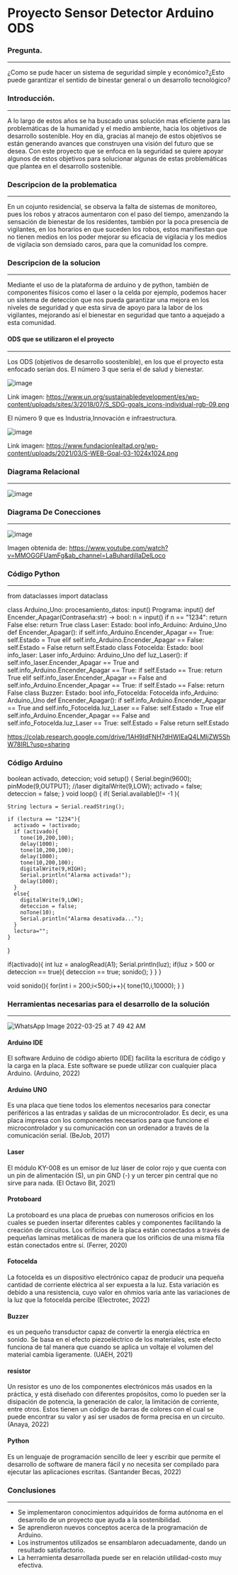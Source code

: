 # Proyecto Sensor Detector Arduino ODS
### Pregunta.

------------

¿Como se pude hacer un sistema de seguridad simple y económico?¿Esto puede garantizar el sentido de binestar general o un desarrollo tecnológico?




### Introducción.
------------

A lo largo de estos años  se ha buscado unas solución mas eficiente para las problemáticas de la humanidad y el medio ambiente, hacia los objetivos de desarrollo sostenible. Hoy en día, gracias al manejo de estos objetivos se están generando avances que  construyen una visión del futuro que se desea. Con este proyecto que se enfoca en la seguridad se quiere apoyar algunos de estos objetivos para solucionar algunas de estas problemáticas que plantea en el desarrollo sostenible.

### Descripcion de la problematica

------------


En un cojunto residencial, se observa la falta de sistemas de monitoreo, pues los robos y atracos aumentaron con el paso del tiempo, amenzando la sensación de bienestar de los residentes, también por la poca presencia de vigilantes, en los horarios en que suceden los robos, estos manifiestan que no tienen medios en los poder mejorar su eficacia de vigilacia y los medios de vigilacia son demsiado caros, para que la comunidad los compre.

###  Descripcion de la solucion

------------

Mediante el uso de la plataforma de arduino y de python, también de componentes fiisicos como el laser o la celda por ejemplo, podemos hacer un sistema de deteccion que nos pueda garantizar una mejora en los niveles de seguridad y que esta sirva de apoyo para la labor de los vigilantes, mejorando así el bienestar en seguridad que tanto a aquejado a esta comunidad.

#### ODS que se utilizaron el el proyecto

------------


Los ODS (objetivos de desarrollo soostenible), en los que el proyecto esta enfocado serían dos.
El número 3 que seria el de salud y bienestar.

![image](https://user-images.githubusercontent.com/98995639/160111319-f9613f4f-50fd-496d-b1be-130dad9f4c92.png)

Link imagen: https://www.un.org/sustainabledevelopment/es/wp-content/uploads/sites/3/2018/07/S_SDG-goals_icons-individual-rgb-09.png

El número 9 que es Industria,Innovación e infraestructura.

![image](https://user-images.githubusercontent.com/98995639/160111344-631c948e-ac58-4f3a-b75a-f18a62ced990.png)

Link imagen: https://www.fundacionlealtad.org/wp-content/uploads/2021/03/S-WEB-Goal-03-1024x1024.png

### Diagrama Relacional
------------
![image](https://user-images.githubusercontent.com/98995639/160110153-b2a7e814-d8aa-4413-b035-d780b6f8b496.png)

### Diagrama De Conecciones
------------
![image](https://user-images.githubusercontent.com/98995639/160053819-548298ea-30ab-4b05-aea2-f58f3604611a.png)

Imagen obtenida de: https://www.youtube.com/watch?v=MMOGGFUamFg&ab_channel=LaBuhardillaDelLoco

### Código Python
------------

from dataclasses import dataclass

class Arduino_Uno:
    procesamiento_datos: input()
    Programa: input()
    def Encender_Apagar(Contraseña:str) -> bool:
      n = input()
      if n == "1234":
        return False
      else:
        return True
class Laser:
    Estado: bool
    info_Arduino: Arduino_Uno
    def Encender_Apagar(): 
      if self.info_Arduino.Encender_Apagar == True:
        self.Estado = True
      elif self.info_Arduino.Encender_Apagar == False:
        self.Estado = False
      return self.Estado
class Fotocelda:
    Estado: bool
    info_laser: Laser
    info_Arduino: Arduino_Uno
    def luz_Laser():
      if self.info_laser.Encender_Apagar == True and self.info_Arduino.Encender_Apagar == True:
        if self.Estado == True:
          return True
      elif self.info_laser.Encender_Apagar == False and self.info_Arduino.Encender_Apagar == True:
        if self.Estado == False:
          return False
class Buzzer:
    Estado: bool
    info_Fotocelda: Fotocelda
    info_Arduino: Arduino_Uno
    def Encender_Apagar():
      if self.info_Arduino.Encender_Apagar == True and self.info_Fotocelda.luz_Laser == False:
        self.Estado = True
      elif self.info_Arduino.Encender_Apagar == False and self.info_Fotocelda.luz_Laser == True:
        self.Estado = False
      return self.Estado


https://colab.research.google.com/drive/1AH9IdFNH7dHWIEaQ4LMIjZW5ShW78IRL?usp=sharing

### Código Arduino

boolean activado, deteccion;
void setup() {
  Serial.begin(9600);
  pinMode(9,OUTPUT); //laser
  digitalWrite(9,LOW);
  activado = false;
  deteccion = false;
}
void loop() {
  if( Serial.available()!= -1 ){

    String lectura = Serial.readString();

    if (lectura == "1234"){
      activado = !activado;
      if (activado){
        tone(10,200,100);
        delay(1000);
        tone(10,200,100);
        delay(1000);
        tone(10,200,100);
        digitalWrite(9,HIGH);
        Serial.println("Alarma activada!");
        delay(1000);
      }
      else{
        digitalWrite(9,LOW);
        deteccion = false;
        noTone(10);
        Serial.println("Alarma desativada...");         
      }
      lectura="";
    }  
  }  


  if(activado){
    int luz = analogRead(A1);
    Serial.println(luz);
    if(luz > 500 or deteccion == true){
      deteccion == true;
      sonido();
    }
  }
} 


void sonido(){
  for(int i = 200;i<500;i++){
    tone(10,i,10000);
  }
}
 
### Herramientas necesarias para el desarrollo de la solución
------------
![WhatsApp Image 2022-03-25 at 7 49 42 AM](https://user-images.githubusercontent.com/102251544/160124310-d568d204-dda0-449a-9574-6baa6410f9d7.jpeg)
#### Arduino IDE

El software Arduino de código abierto (IDE) facilita la escritura de código y la carga en la placa. Este software se puede utilizar con cualquier placa Arduino. (Arduino, 2022)

#### Arduino UNO
Es una placa que tiene todos los elementos necesarios para conectar periféricos a las entradas y salidas de un microcontrolador. Es decir, es una placa impresa con los componentes necesarios para que funcione el microcontrolador y su comunicación con un ordenador a través de la comunicación serial. (BeJob, 2017)

#### Laser
El módulo KY-008 es un emisor de luz láser de color rojo y que cuenta con un pin de alimentación (S), un pin GND (-) y un tercer pin central que no sirve para nada. (El Octavo Bit, 2021)

#### Protoboard
La protoboard es una placa de pruebas con numerosos orificios en los cuales se pueden insertar diferentes cables y componentes facilitando la creación de circuitos. Los orificios de la placa están conectados a través de pequeñas laminas metálicas de manera que los orificios de una misma fila están conectados entre sí. (Ferrer, 2020)

#### Fotocelda
La fotocelda es un dispositivo electrónico capaz de producir una pequeña cantidad de corriente eléctrica al ser expuesta a la luz. Esta variación es debido a una resistencia, cuyo valor en ohmios varia ante las variaciones de la luz que la fotocelda percibe (Electrotec, 2022)

#### Buzzer
es un pequeño transductor capaz de convertir la energía eléctrica en sonido. Se basa en el efecto piezoeléctrico de los materiales, este efecto funciona de tal manera que cuando se aplica un voltaje el volumen del material cambia ligeramente. (UAEH, 2021)
#### resistor
Un resistor es uno de los componentes electrónicos más usados en la práctica, y está diseñado con diferentes propósitos, como lo pueden ser la disipación de potencia, la generación de calor, la limitación de corriente, entre otros. Estos tienen un código de barras de colores con el cual se puede encontrar su valor y así ser usados de forma precisa en un circuito. (Anaya, 2022)

#### Python
Es un lenguaje de programación sencillo de leer y escribir que permite el desarrollo de software de manera fácil y no necesita ser compilado para ejecutar las aplicaciones escritas.  (Santander Becas, 2022)

### Conclusiones
------------
-	Se implementaron conocimientos adquiridos de forma autónoma en el desarrollo de un proyecto que ayuda a la sostenibilidad.
-	Se aprendieron nuevos conceptos acerca de la programación de Arduino.
-	Los instrumentos utilizados se ensamblaron adecuadamente, dando un resultado satisfactorio.
-	La herramienta desarrollada puede ser en relación utilidad-costo muy efectiva.

